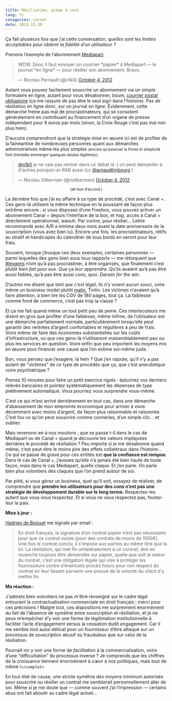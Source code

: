 ```yaml
---
title: Résiliation, piège à cons
lang: fr
categories: carnet
date: 2013-12-30
---
```


Ça fait plusieurs fois que j’ai cette conversation, *quelles sont les limites acceptables pour obtenir la fidélité d’un utilisateur ?*

Prenons l’exemple de l’abonnement [Mediapart].

<blockquote class="twitter-tweet tw-align-center" lang="fr"><p>WOW. Donc il faut envoyer un courrier *papier* à Mediapart — le journal *en ligne* — pour résilier son abonnement. Bravo.</p>&mdash; Nicolas Perriault (@n1k0) <a href="https://twitter.com/n1k0/statuses/253783723546382336">October 4, 2012</a></blockquote>

Autant vous pouvez facilement souscrire un abonnement via un simple formulaire en ligne, autant pour vous désabonner, boum, [courrier postal obligatoire] (ça me rassure de pas être le seul aigri dans l’histoire). Pas de résiliation en ligne donc, sur un journal *en ligne*. Évidemment, cette démarche freine pas mal de procrastinateurs, qui se consolent généralement en contribuant au financement d’un organe de presse indépendant pour 9 euros par mois (sinon, la Croix Rouge c’est pas mal non plus hein).

D’aucuns comprendront que la stratégie mise en œuvre ici est de profiter de la fainéantise de nombreuses personnes quant aux démarches administratives même les plus simples <small>(encore qu’associer la Poste et simplicité font d’emblée emmerger quelques doutes légitimes)</small>.

<blockquote class="twitter-tweet tw-align-center" lang="fr"><p><a href="https://twitter.com/n1k0">@n1k0</a> je ne vais pas rentrer dans ce débat là :) on peut demander à d&#39;autres poirquoi un RAR aussi (cc <a href="https://twitter.com/arnaudlimbourg">@arnaudlimbourg</a> )</p>&mdash; Nicolas Silberman (@nsilberman) <a href="https://twitter.com/nsilberman/statuses/253788177632985088">October 4, 2012</a></blockquote>

<p style="text-align:center"><small>(ah bon d’accord.)</small></p>

La dernière fois que j’ai eu affaire à ce type de procédé, c’est avec Canal +. Ces gens-là utilisent la même technique en la poussant de façon plus extrême encore : si vous disposez d’une Freebox, vous pouvez activer un abonnement Canal + depuis l’interface de la box, et hop, accès à Canal + directement opérationnel, waouh. Par contre, pour résilier… Lettre recommandé avec A/R a minima deux mois avant la date anniversaire de la souscription (vous avez bien lu). Encore une fois, les procrastinateurs, rétifs au stratif et handicapés du calendrier de tous bords en seront pour leur frais.

Souvent, lorsque j’évoque ces deux exemples, certaines personnes — parmi lequelles des gens bien sous tous rapports — me rétorquent que [#lesgens] n’ont qu’à pas procrastiner, à être organisés, que finalement c’est plutôt *bien fait pour eux*. Que ça *leur apprendra*. Qu’ils avaient qu’à pas être aussi faibles, qu’à pas être aussi cons, quoi. *Darwin for the win.*

D’autres me disent que *tant que c’est légal*, ils n’y voient aucun souci, voire même un business model plutôt [malin](http://scopyleft.fr/honnetete/), Tintin. Les victimes n’avaient qu’à faire attention, à bien lire les CGV de 180 pages, tout ça. La faiblesse comme fond de commerce, c’est pas trop la classe ?

Et ça me fait quand même un tout petit peu de peine. Ces interlocuteurs me disent en gros que profiter d’une faiblesse, même infime, de l’utilisateur est une démarche parfaitement normale, particulièrement lorsqu’elle peut garantir des rentrées d’argent confortables et régulières à peu de frais. Voire même de faire des économies substantielles sur les coûts d’infrastructure, vu que ces gens-là n’utiliseront vraisemblablement peu ou plus les services en question. Voire enfin que peu importent les moyens mis en œuvre pour financer une cause que l’on estime soi-même juste.

Bon, vous pensez que j’exagère, là hein ? Que j’en rajoute, qu’il n’y a pas autant de "victimes" de ce type de procédés que ça, que c’est anecdotique voire psychiatrique ?

Prenez 10 minutes pour faire un petit exercice rigolo : épluchez vos derniers relevés bancaires et pointez systématiquement les dépenses de type prélèvement automatique. Vous pourriez vous surprendre vous-même.

C’est ce qui m’est arrivé dernièrement en tout cas, dans une démarche d’abaissement de mon empreinte économique pour arriver à vivre décemment avec moins d’argent, de façon plus raisonnable et raisonnée. C’est fou ce qu’on peut souscrire comme conneries, d’un simple clic… et oublier.

Mais revenons-en à nos moutons ; que se passe t-il dans le cas de Mediapart ou de Canal + quand je découvre les valeurs impliquées derrières le procédé de résiliation ? Peu importe si je me désabonne quand même, c’est peut-être le moins pire des effets collatéraux dans l’histoire… Ce qui se passe de grave pour ces entités est **que la confiance est rompue**. Dans le cas de Canal +, j’avoues qu’elle n’a jamais été bien haute de toute façon, mais dans le cas Mediapart, quelle claque. Et j’en parle. On parle bien plus volontiers des claques que l’on prend autour de soi.

Par pitié, si vous gérez un business, quel qu’il soit, essayez de réaliser, de comprendre que **prendre les utilisateurs pour des cons n’est pas une stratégie de développement durable sur le long terme.** Respectez-les autant que vous vous respectez. Et si vous ne vous respectez pas, foutez-leur la paix.

<p id="maj"><strong>Mise à jour :</strong></p>

[Hadrien de Boisset](http://deboisset.fr/) me signale par email :

> En droit français, la signature d’un contrat papier n’est pas nécessaire pour que ce contrat existe (pour des contrats de moins de 1500€). Une fois le contrat conclu, il s’impose aux parties au même titre que la loi. La résiliation, qui met fin unilatéralement à un contrat, doit en revanche toujours être demandée sur papier, quelle que soit la valeur du contrat, c’est une obligation légale qui vise à protéger les fournisseurs contre d’éventuels procès futurs pour non respect du contrat en leur faisant parvenir une preuve de la volonté du client d’y mettre fin.

**Ma réaction :**

J'admets bien volontiers ne pas m'être renseigné sur le cadre légal entourant la contractualisation commerciale en droit français ; merci pour ces précisions ! Malgré tout, ces dispositions me surprennent énormément du fait de l’absence de symétrie entre souscription et résiliation, et je ne peux m’empêcher d’y voir une forme de légitimation institutionnelle à faciliter l’acte d’engagement versus la cessation dudit engagement. Car il me semble tout aussi délicat pour un fournisseur d’être attaqué sur un processus de souscription abusif ou frauduleux que sur celui de la résiliation.

Pourrait-on y voir une forme de *facilitation* à la commercialisation, voire d’une “difficultation” du processus inverse ? Je comprends que les chiffres de la croissance tiennent énormément à cœur à nos politiques, mais tout de même !`</complot>`

En tout état de cause, une stricte symétrie des moyens minimum autorisés pour souscrire ou résilier un contrat me semblerait personnellement aller de soi. Même si je me doute que — comme souvent j’ai l’impression — certains abus ont fait aboutir au cadre légal actuel…

[Mediapart]: http://www.mediapart.fr/
[courrier postal obligatoire]: http://bricablog.net/dotclear/index.php/post/2013/12/26/Pourquoi-je-ne-lis-plus-Mediapart-ou-la-r%C3%A9ciprocit%C3%A9-des-principes%2C-fussent-ils-de-valeurs-in%C3%A9gales
[#lesgens]: https://twitter.com/search?q=%23lesgens
